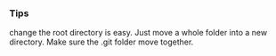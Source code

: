 ### Tips

change the root directory is easy. Just move a whole folder into a new directory. Make sure the .git folder move together.